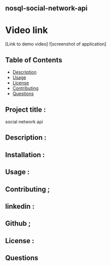 ## nosql-social-network-api


# Video link

[Link to demo video]
![screenshot of application]

## Table of Contents

- [Description](#Description)
- [Usage](#Usage)
- [License](#license)
- [Contributing](#Contributing)
- [Questions](#questions)

## Project title :

social network api

## Description :



## Installation :



## Usage :

## Contributing ;

## linkedin :

## Github ;



## License :

## Questions

